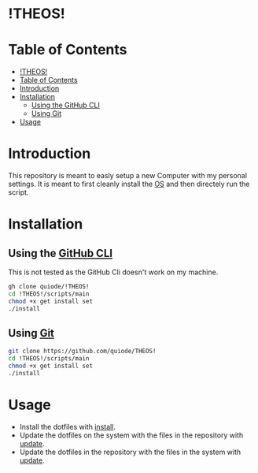 # !THEOS!

# Table of Contents

- [!THEOS!](#theos)
- [Table of Contents](#table-of-contents)
- [Introduction](#introduction)
- [Installation](#installation)
  - [Using the GitHub CLI](#using-the-github-cli)
  - [Using Git](#using-git)
- [Usage](#usage)

# Introduction

This repository is meant to easly setup a new Computer with my personal settings. It is meant to first cleanly install the [OS](!THEOS!) and then directely run the script.

# Installation

## Using the [GitHub CLI](https://github.com/cli/cli)

This is not tested as the GitHub Cli doesn't work on my machine.

```bash
gh clone quiode/!THEOS!
cd !THEOS!/scripts/main
chmod +x get install set
./install
```

## Using [Git](https://git-scm.com/)

```bash
git clone https://github.com/quiode/THEOS!
cd !THEOS!/scripts/main
chmod +x get install set
./install
```

# Usage

- Install the dotfiles with [install](./scripts/main/install).
- Update the dotfiles on the system with the files in the repository with [update](./scripts/main/set).
- Update the dotfiles in the repository with the files in the system with [update](./scripts/main/get).
